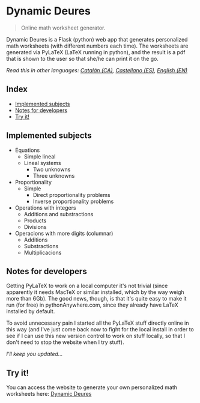# Dynamic Deures

> Online math worksheet generator.

Dynamic Deures is a Flask (python) web app that generates personalized math worksheets (with different numbers each time).
The worksheets are generated via PyLaTeX (LaTeX running in python), and the result is a pdf that is shown to the user so that she/he can print it on the go.

_Read this in other languages: [Catalán (CA)](README.md), [Castellano (ES)](README.es.md), [English (EN)](README.en.md)_ 
## Index
- [Implemented subjects](#implemented-subjects)
- [Notes for developers](#notes-for-developers)
- [Try it!](#try-it)

## Implemented subjects
- Equations
  - Simple lineal
  - Lineal systems
    - Two unknowns
    - Three unknowns
- Proportionality
  - Simple
    - Direct proportionality problems
    - Inverse proportionality problems
- Operations with integers
  - Additions and substractions
  - Products
  - Divisions
- Operacions with more digits (columnar)
  - Additions
  - Substractions
  - Multiplicacions

## Notes for developers
Getting PyLaTeX to work on a local computer it's not trivial (since apparently it needs MacTeX or similar installed, which by the way weigh more than 6Gb). The good news, though, is that it's quite easy to make it run (for free) in pythonAnywhere.com, since they already have LaTeX installed by default.

To avoid unnecessary pain I started all the PyLaTeX stuff directly online in this way (and I've just come back now to fight for the local install in order to see if I can use this new version control to work on stuff locally, so that I don't need to stop the website when I try stuff).

_I'll keep you updated..._

## Try it!
You can access the website to generate your own personalized math worksheets here: [Dynamic Deures](http://bit.ly/DynamicDeures)
